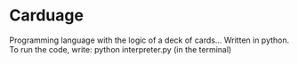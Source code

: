 # Carduage
Programming language with the logic of a deck of cards... Written in python.
To run the code, write: python interpreter.py  (in the terminal)

